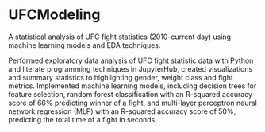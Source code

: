 # UFCModeling
A statistical analysis of UFC fight statistics (2010-current day) using machine learning models and EDA techniques.

Performed exploratory data analysis of UFC fight statistic data with Python and literate programming techniques in JupyterHub, created visualizations and summary statistics to highlighting gender, weight class and fight metrics.
Implemented machine learning models, including decision trees for feature selection, random forest classification with an R-squared accuracy score of 66% predicting winner of a fight, and multi-layer perceptron neural network regression (MLP) with an R-squared accuracy score of 50%, predicting the total time of a fight in seconds. 

